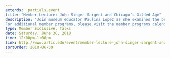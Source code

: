 ```yaml
---
extends: _partials.event
title: "Member Lecture: John Singer Sargent and Chicago’s Gilded Age"
description: "Join museum educator Paulina Lopez as she examines the breadth of Sargent's artistic accomplishment and his connections to Chicago presented in John Singer Sargent and Chicago’s Gilded Age. 
For additional member programs, please visit the member programs calendar."
type: Member Exclusive, Talks
date: Saturday, June 30, 2018
time: 12:00pm–1:00pm
link: http://www.artic.edu/event/member-lecture-john-singer-sargent-and-chicago-s-gilded-age-0
sortOrder: 2018-06-30
---
```

